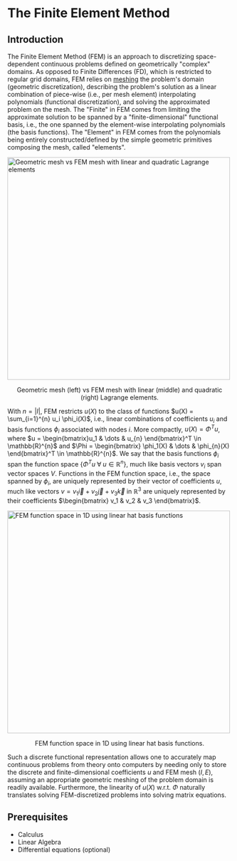 # The Finite Element Method

## Introduction

The Finite Element Method (FEM) is an approach to discretizing space-dependent continuous problems defined on geometrically "complex" domains. As opposed to Finite Differences (FD), which is restricted to regular grid domains, FEM relies on [meshing](https://en.wikipedia.org/wiki/Mesh_generation) the problem's domain (geometric discretization), describing the problem's solution as a linear combination of piece-wise (i.e., per mesh element) interpolating polynomials (functional discretization), and solving the approximated problem on the mesh. The "Finite" in FEM comes from limiting the approximate solution to be spanned by a "finite-dimensional" functional basis, i.e., the one spanned by the element-wise interpolating polynomials (the basis functions). The "Element" in FEM comes from the polynomials being entirely constructed/defined by the simple geometric primitives composing the mesh, called "elements".

<p>
  <img src="../../../_static/imgs/geometric.mesh.vs.fem.mesh.jpg" alt="Geometric mesh vs FEM mesh with linear and quadratic Lagrange elements" width="500" />
</p>
<p style="text-align:center;">Geometric mesh (left) vs FEM mesh with linear (middle) and quadratic (right) Lagrange elements.</p>


With $n=|I|$, FEM restricts $u(X)$ to the class of functions $u(X) = \sum_{i=1}^{n} u_i \phi_i(X)$, i.e., linear combinations of coefficients $u_i$ and basis functions $\phi_i$ associated with nodes $i$. More compactly, $u(X) = \Phi^T u$, where $u = \begin{bmatrix}u_1 & \dots & u_{n} \end{bmatrix}^T \in \mathbb{R}^{n}$ and $\Phi = \begin{bmatrix} \phi_1(X) & \dots & \phi_{n}(X) \end{bmatrix}^T \in \mathbb{R}^{n}$. We say that the basis functions $\phi_i$ span the function space $\{ \Phi^T u \;\forall\; u \in \mathbb{R}^{n} \}$, much like basis vectors $v_i$ span vector spaces $V$. Functions in the FEM function space, i.e., the space spanned by $\phi_i$, are uniquely represented by their vector of coefficients $u$, much like vectors $v = v_1 \overrightarrow{i} + v_2\overrightarrow{j} + v_3 \overrightarrow{k}$ in $\mathbb{R}^3$ are uniquely represented by their coefficients $\begin{bmatrix} v_1 & v_2 & v_3 \end{bmatrix}$. 

<p>
  <img src="../../../_static/imgs/fem1D.gif" alt="FEM function space in 1D using linear hat basis functions" width="500" />
</p>
<p style="text-align:center;">FEM function space in 1D using linear hat basis functions.</p>


Such a discrete functional representation allows one to accurately map continuous problems from theory onto computers by needing only to store the discrete and finite-dimensional coefficients $u$ and FEM mesh $(I,E)$, assuming an appropriate geometric meshing of the problem domain is readily available. Furthermore, the linearity of $u(X)$ w.r.t. $\Phi$ naturally translates solving FEM-discretized problems into solving matrix equations.


## Prerequisites

- Calculus
- Linear Algebra
- Differential equations (optional)
